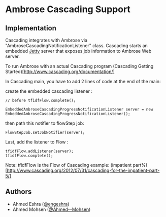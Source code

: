 # Ambrose Cascading Support

## Implementation 

Cascading integrates with Ambrose via "AmbroseCascadingNotificationListener" class. Cascading starts an 
embedded [Jetty](http://jetty.codehaus.org/jetty/) server that exposes job information to Ambrose Web server.

To run Ambrose with an actual Cascading program (Cascading Getting Started)[http://www.cascading.org/documentation/]


In Cascading main, you have to add 2 lines of code at the end of the main:

create the embedded cascading listener :

```
// before tfidfFlow.complete();

EmbeddedAmbroseCascadingProgressNotificationListener server = new EmbeddedAmbroseCascadingProgressNotificationListener();

```

then path this notifier to flowStep job:

```
FlowStepJob.setJobNotifier(server);
```

Last, add the listener to Flow :

```
tfidfFlow.addListener(server);
tfidfFlow.complete();
```
Note: tfidfFlow is the Flow of Cascading example: (impatient part%) [http://www.cascading.org/2012/07/31/cascading-for-the-impatient-part-5/]

## Authors

* Ahmed Eshra ([@engeshra](https://twitter.com/engeshra))
* Ahmed Mohsen ([@Ahmed--Mohsen](https://twitter.com/Ahmed__Mohsen))

